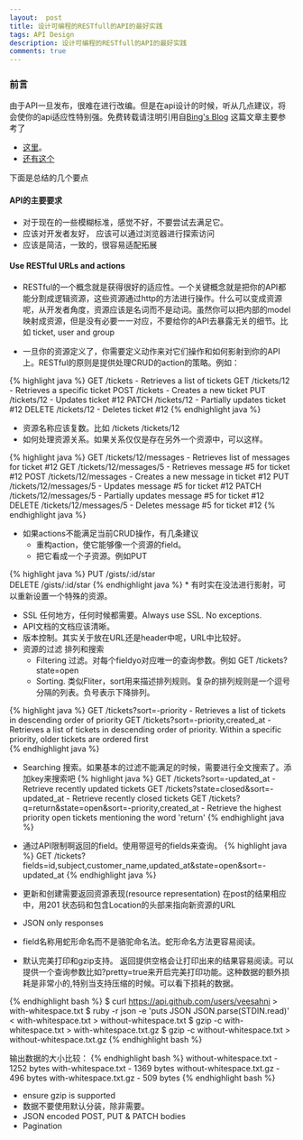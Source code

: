 ```yaml
---
layout:  post
title: 设计可编程的RESTfull的API的最好实践
tags: API Design
description: 设计可编程的RESTfull的API的最好实践
comments: true
---
```


### 前言
由于API一旦发布，很难在进行改编。但是在api设计的时候，听从几点建议，将会使你的api适应性特别强。免费转载请注明引用自[Bing's Blog](http://xubing.github.io)
这篇文章主要参考了

 - [这里](http://www.vinaysahni.com/best-practices-for-a-pragmatic-restful-api#restful)。
 - [还有这个](http://dev.enchant.com/api/v1)
 
 下面是总结的几个要点

#### API的主要要求 
- 对于现在的一些模糊标准，感觉不好，不要尝试去满足它。
- 应该对开发者友好， 应该可以通过浏览器进行探索访问
- 应该是简洁，一致的，很容易适配拓展

#### Use RESTful URLs and actions
  - RESTful的一个概念就是获得很好的适应性。一个关键概念就是把你的API都能分割成逻辑资源，这些资源通过http的方法进行操作。什么可以变成资源呢，从开发者角度，资源应该是名词而不是动词。虽然你可以把内部的model映射成资源，但是没有必要一一对应，不要给你的API去暴露无关的细节。比如 ticket, user and group
  
  - 一旦你的资源定义了，你需要定义动作来对它们操作和如何影射到你的API上。RESTful的原则是提供处理CRUD的action的策略。例如：

{% highlight java %}
GET /tickets - Retrieves a list of tickets
GET /tickets/12 - Retrieves a specific ticket
POST /tickets - Creates a new ticket
PUT /tickets/12 - Updates ticket #12
PATCH /tickets/12 - Partially updates ticket #12
DELETE /tickets/12 - Deletes ticket #12
{% endhighlight java %}

- 资源名称应该复数。比如  /tickets /tickets/12 
- 如何处理资源关系。如果关系仅仅是存在另外一个资源中，可以这样。

{% highlight java %}
GET /tickets/12/messages - Retrieves list of messages for ticket #12
GET /tickets/12/messages/5 - Retrieves message #5 for ticket #12
POST /tickets/12/messages - Creates a new message in ticket #12
PUT /tickets/12/messages/5 - Updates message #5 for ticket #12
PATCH /tickets/12/messages/5 - Partially updates message #5 for ticket #12
DELETE /tickets/12/messages/5 - Deletes message #5 for ticket #12
{% endhighlight java %}

- 如果actions不能满足当前CRUD操作，有几条建议
	* 重构action，使它能够像一个资源的field。
	* 把它看成一个子资源。例如PUT 

{% highlight java %}
	PUT /gists/:id/star  
	DELETE /gists/:id/star
{% endhighlight java %}
	* 有时实在没法进行影射，可以重新设置一个特殊的资源。
-  SSL 任何地方，任何时候都需要。Always use SSL. No exceptions.
-  API文档的文档应该清晰。
-  版本控制。其实关于放在URL还是header中呢，URL中比较好。
-  资源的过滤 排列和搜索
	- Filtering 过滤。对每个fieldyo对应唯一的查询参数。例如 GET /tickets?state=open
	- Sorting. 类似Fliter，sort用来描述排列规则。复杂的排列规则是一个逗号分隔的列表。负号表示下降排列。
 
 {% highlight java %}
 	GET /tickets?sort=-priority - Retrieves a list of tickets in descending order of priority
 	GET /tickets?sort=-priority,created_at - Retrieves a list of tickets in descending order of priority. Within a specific priority, older tickets are ordered first 	
{% endhighlight java %}
 
 - Searching 搜索。如果基本的过滤不能满足的时候，需要进行全文搜索了。添加key来搜索吧 
 {% highlight java %}
	GET /tickets?sort=-updated_at - Retrieve recently updated tickets
	GET /tickets?state=closed&sort=-updated_at - Retrieve recently closed tickets
	GET /tickets?q=return&state=open&sort=-priority,created_at - Retrieve the highest priority open tickets mentioning the word 'return'
{% endhighlight java %}
 
 
 - 通过API限制啊返回的field。使用带逗号的fields来查询。
 {% highlight java %}
 GET /tickets?fields=id,subject,customer_name,updated_at&state=open&sort=-updated_at
 {% endhighlight java %}
 - 更新和创建需要返回资源表现(resource representation)
 	在post的结果相应中，用201 状态码和包含Location的头部来指向新资源的URL
 - JSON only responses
 - field名称用蛇形命名而不是骆驼命名法。蛇形命名方法更容易阅读。
 - 默认完美打印和gzip支持。
 	返回提供空格会让打印出来的结果容易阅读。可以提供一个查询参数比如?pretty=true来开启完美打印功能。这种数据的额外损耗是非常小的,特别当支持压缩的时候。可以看下损耗的数据。

 {% endhighlight bash %}
$ curl https://api.github.com/users/veesahni > with-whitespace.txt
$ ruby -r json -e 'puts JSON JSON.parse(STDIN.read)' < with-whitespace.txt > without-whitespace.txt
$ gzip -c with-whitespace.txt > with-whitespace.txt.gz
$ gzip -c without-whitespace.txt > without-whitespace.txt.gz
 {% endhighlight bash %}
 
 输出数据的大小比较：
{% endhighlight bash %}
without-whitespace.txt - 1252 bytes
with-whitespace.txt - 1369 bytes
without-whitespace.txt.gz - 496 bytes
with-whitespace.txt.gz - 509 bytes
{% endhighlight bash %}

 	
 - ensure gzip is supported
 - 数据不要使用默认分装，除非需要。
 - JSON encoded POST, PUT & PATCH bodies
 - Pagination

	
	
	
	 